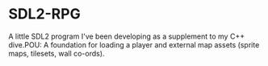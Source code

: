 # SDL2-RPG
A little SDL2 program I've been developing as a supplement to my C++ dive.POU: A foundation for loading a player and external map assets (sprite maps, tilesets, wall co-ords).
